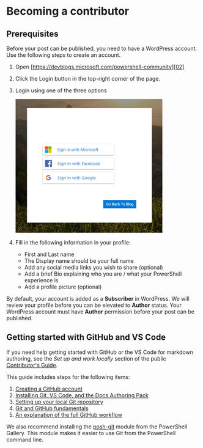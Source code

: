 # Becoming a contributor

## Prerequisites

Before your post can be published, you need to have a WordPress account. Use the following steps to
create an account.

1. Open [https://devblogs.microsoft.com/powershell-community][02]
1. Click the Login button in the top-right corner of the page.
1. Login using one of the three options

   ![blog login][01]

1. Fill in the following information in your profile:
   - First and Last name
   - The Display name should be your full name
   - Add any social media links you wish to share (optional)
   - Add a brief Bio explaining who you are / what your PowerShell experience is
   - Add a profile picture (optional)

By default, your account is added as a **Subscriber** in WordPress. We will review your profile
before you can be elevated to **Author** status. Your WordPress account must have **Author**
permission before your post can be published.

## Getting started with GitHub and VS Code

If you need help getting started with GitHub or the VS Code for markdown authoring, see the
_Set up and work locally_ section of the public
[Contributor's Guide][03].

This guide includes steps for the following items:

1. [Creating a GitHub account][03]
1. [Installing Git, VS Code, and the Docs Authoring Pack][05]
1. [Setting up your local Git repository][04]
1. [Git and GitHub fundamentals][06]
1. [An explanation of the full GitHub workflow][07]

We also recommend installing the [posh-git][08] module from the PowerShell Gallery. This module makes
it easier to use Git from the PowerShell command line.

<!-- link references -->
[01]: ./media/Becoming-a-contributor/blog-login.png
[02]: https://devblogs.microsoft.com/powershell-community
[03]: https://docs.microsoft.com/contribute/get-started-setup-github
[04]: https://docs.microsoft.com/contribute/get-started-setup-local
[05]: https://docs.microsoft.com/contribute/get-started-setup-tools
[06]: https://docs.microsoft.com/contribute/git-github-fundamentals
[07]: https://docs.microsoft.com/contribute/how-to-write-workflows-major
[08]: https://www.powershellgallery.com/packages/posh-git
